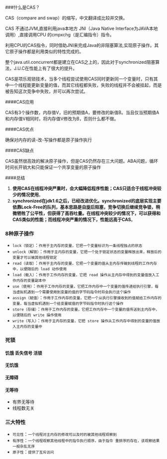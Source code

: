 ###什么是CAS？

CAS（compare and swap）的缩写，中文翻译成比较并交换。

CAS 不通过JVM,直接利用java本地方 JNI（Java Native Interface为JAVA本地调用）,直接调用CPU 的cmpxchg（是汇编指令）指令。

利用CPU的CAS指令，同时借助JNI来完成Java的非阻塞算法,实现原子操作。其它原子操作都是利用类似的特性完成的。

整个java.util.concurrent都是建立在CAS之上的，因此对于synchronized阻塞算法，J.U.C在性能上有了很大的提升。

CAS是项乐观锁技术，当多个线程尝试使用CAS同时更新同一个变量时，只有其中一个线程能更新变量的值，而其它线程都失败，失败的线程并不会被挂起，而是被告知这次竞争中失败，并可以再次尝试。

####CAS应用

CAS有3个操作数，内存值V，旧的预期值A，要修改的新值B。当且仅当预期值A和内存值V相同时，将内存值V修改为B，否则什么都不做。

####CAS优点

确保对内存的读-改-写操作都是原子操作执行

####CAS缺点

CAS虽然很高效的解决原子操作，但是CAS仍然存在三大问题。ABA问题，循环时间长开销大和只能保证一个共享变量的原子操作

####总结

1. **使用CAS在线程冲突严重时，会大幅降低程序性能；CAS只适合于线程冲突较少的情况使用**。
2. **synchronized在jdk1.6之后，已经改进优化。synchronized的底层实现主要依靠Lock-Free的队列，基本思路是自旋后阻塞，竞争切换后继续竞争锁，稍微牺牲了公平性，但获得了高吞吐量。在线程冲突较少的情况下，可以获得和CAS类似的性能；而线程冲突严重的情况下，性能远高于CAS**。

### 8种原子操作

- `lock（锁定）`：`作用于主内存的变量，它把一个变量标识为一条线程独占的状态`
- `unlock（解锁）`：`作用于主内存的变量，它把一个处于锁定状态的变量释放出来，释放后的变量才可以被其他线程锁定`
- `read（读取）`：`作用于主内存的变量，它把一个变量的值从主内存传输到线程的工作内存中，以便随后的 load 动作使用`
- `load（载入）`：`作用于工作内存的变量，它把 read 操作从主内存中得到的变量值放入工作内存的变量副本中`
- `use（使用）`：`作用于工作内存的变量，它把工作内存中一个变量的值传递给执行引擎，每当虚拟机遇到一个需要使用到变量的值的字节码指令时将会执行这个操作`
- `assign（赋值）`：`作用于工作内存的变量，它把一个从执行引擎接收到的值赋给工作内存的变量，每当虚拟机遇到一个给变量赋值的字节码指令时执行这个操作`
- `store（存储）`：`作用于工作内存的变量，它把工作内存中一个变量的值传送到主内存中，以便随后的 write 操作使用`
- `write（写入）`：`作用于主内存的变量，它把 store 操作从工作内存中得到的变量的值放入主内存的变量中`

### 死锁

#### 饥饿 丢失信号 活锁



#### 无饥饿

#### 无障碍

#### 无等待

- 有界无等待
- 线程数无关

### 三大特性

- `可见性`：`一个线程对主内存的修改可以及时的被其他线程观察到`
- `有序性`：`一个线程观察其他线程中的指令执行顺序，由于指令 重排序的存在，该观察结果一般杂乱无序`
- `原子性`：`提供了互斥访问`